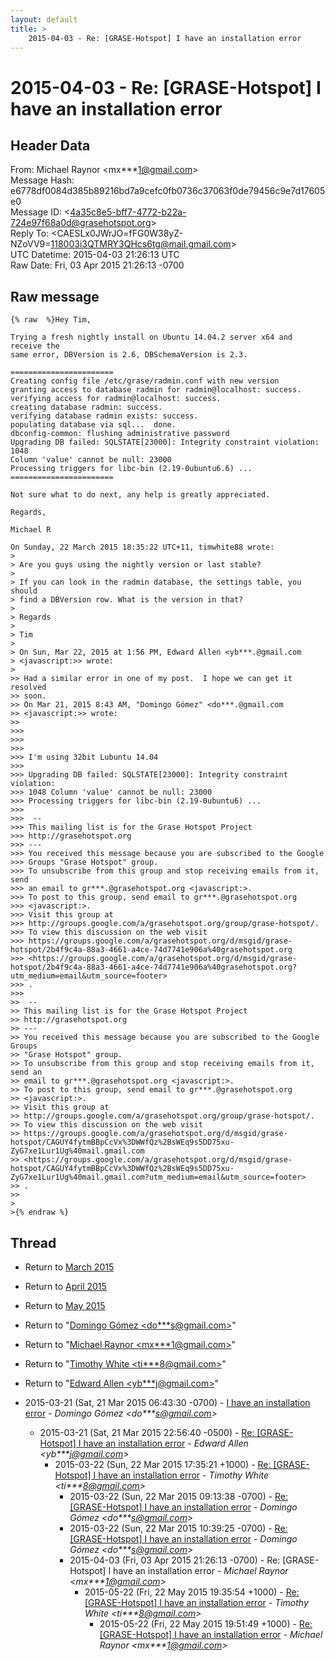 ```yaml
---
layout: default
title: >
    2015-04-03 - Re: [GRASE-Hotspot] I have an installation error
---
```


# 2015-04-03 - Re: [GRASE-Hotspot] I have an installation error

## Header Data

From: Michael Raynor \<mx***1@gmail.com\><br>
Message Hash: e6778df0084d385b89216bd7a9cefc0fb0736c37063f0de79456c9e7d17605e0<br>
Message ID: \<4a35c8e5-bff7-4772-b22a-724e97f68a0d@grasehotspot.org\><br>
Reply To: \<CAESLx0JWrJO=fFG0W38yZ-NZoVV9=118003i3QTMRY3QHcs6tg@mail.gmail.com\><br>
UTC Datetime: 2015-04-03 21:26:13 UTC<br>
Raw Date: Fri, 03 Apr 2015 21:26:13 -0700<br>

## Raw message

```
{% raw  %}Hey Tim,

Trying a fresh nightly install on Ubuntu 14.04.2 server x64 and receive the 
same error, DBVersion is 2.6, DBSchemaVersion is 2.3.

=======================
Creating config file /etc/grase/radmin.conf with new version
granting access to database radmin for radmin@localhost: success.
verifying access for radmin@localhost: success.
creating database radmin: success.
verifying database radmin exists: success.
populating database via sql...  done.
dbconfig-common: flushing administrative password
Upgrading DB failed: SQLSTATE[23000]: Integrity constraint violation: 1048 
Column 'value' cannot be null: 23000
Processing triggers for libc-bin (2.19-0ubuntu6.6) ...
=======================

Not sure what to do next, any help is greatly appreciated.

Regards,

Michael R

On Sunday, 22 March 2015 18:35:22 UTC+11, timwhite88 wrote:
>
> Are you guys using the nightly version or last stable?
>
> If you can look in the radmin database, the settings table, you should 
> find a DBVersion row. What is the version in that?
>
> Regards
>
> Tim
>
> On Sun, Mar 22, 2015 at 1:56 PM, Edward Allen <yb***.@gmail.com 
> <javascript:>> wrote:
>
>> Had a similar error in one of my post.  I hope we can get it resolved 
>> soon. 
>> On Mar 21, 2015 8:43 AM, "Domingo Gómez" <do***.@gmail.com 
>> <javascript:>> wrote:
>>
>>>
>>>
>>>
>>> I'm using 32bit Lubuntu 14.04
>>>
>>> Upgrading DB failed: SQLSTATE[23000]: Integrity constraint violation: 
>>> 1048 Column 'value' cannot be null: 23000
>>> Processing triggers for libc-bin (2.19-0ubuntu6) ...
>>>
>>>  -- 
>>> This mailing list is for the Grase Hotspot Project 
>>> http://grasehotspot.org
>>> --- 
>>> You received this message because you are subscribed to the Google 
>>> Groups "Grase Hotspot" group.
>>> To unsubscribe from this group and stop receiving emails from it, send 
>>> an email to gr***.@grasehotspot.org <javascript:>.
>>> To post to this group, send email to gr***.@grasehotspot.org 
>>> <javascript:>.
>>> Visit this group at 
>>> http://groups.google.com/a/grasehotspot.org/group/grase-hotspot/.
>>> To view this discussion on the web visit 
>>> https://groups.google.com/a/grasehotspot.org/d/msgid/grase-hotspot/2b4f9c4a-88a3-4661-a4ce-74d7741e906a%40grasehotspot.org 
>>> <https://groups.google.com/a/grasehotspot.org/d/msgid/grase-hotspot/2b4f9c4a-88a3-4661-a4ce-74d7741e906a%40grasehotspot.org?utm_medium=email&utm_source=footer>
>>> .
>>>
>>  -- 
>> This mailing list is for the Grase Hotspot Project 
>> http://grasehotspot.org
>> --- 
>> You received this message because you are subscribed to the Google Groups 
>> "Grase Hotspot" group.
>> To unsubscribe from this group and stop receiving emails from it, send an 
>> email to gr***.@grasehotspot.org <javascript:>.
>> To post to this group, send email to gr***.@grasehotspot.org 
>> <javascript:>.
>> Visit this group at 
>> http://groups.google.com/a/grasehotspot.org/group/grase-hotspot/.
>> To view this discussion on the web visit 
>> https://groups.google.com/a/grasehotspot.org/d/msgid/grase-hotspot/CAGUY4fytmBBpCcVx%3DWWfQz%2BsWEq9s5DD75xu-ZyG7xe1Lur1Ug%40mail.gmail.com 
>> <https://groups.google.com/a/grasehotspot.org/d/msgid/grase-hotspot/CAGUY4fytmBBpCcVx%3DWWfQz%2BsWEq9s5DD75xu-ZyG7xe1Lur1Ug%40mail.gmail.com?utm_medium=email&utm_source=footer>
>> .
>>
>
>{% endraw %}
```

## Thread

+ Return to [March 2015](/archive/2015/03)
+ Return to [April 2015](/archive/2015/04)
+ Return to [May 2015](/archive/2015/05)

+ Return to "[Domingo Gómez <do***s<span>@</span>gmail.com>](/authors/do___s_at_gmail_com)"
+ Return to "[Michael Raynor <mx***1<span>@</span>gmail.com>](/authors/mx___1_at_gmail_com)"
+ Return to "[Timothy White <ti***8<span>@</span>gmail.com>](/authors/ti___8_at_gmail_com)"
+ Return to "[Edward Allen <yb***j<span>@</span>gmail.com>](/authors/yb___j_at_gmail_com)"

+ 2015-03-21 (Sat, 21 Mar 2015 06:43:30 -0700) - [I have an installation error](/archive/2015/03/934a7a35bc16279c851f5f0df89cf0b2c727e3c5a41d1c72f5337ab5a1c47fd3) - _Domingo Gómez \<do***s@gmail.com\>_
  + 2015-03-21 (Sat, 21 Mar 2015 22:56:40 -0500) - [Re: [GRASE-Hotspot] I have an installation error](/archive/2015/03/30f4885a99cdebc645c4c1397a35d40e25df6a9212bb50df75245e52ecf28cfc) - _Edward Allen \<yb***j@gmail.com\>_
    + 2015-03-22 (Sun, 22 Mar 2015 17:35:21 +1000) - [Re: [GRASE-Hotspot] I have an installation error](/archive/2015/03/4ec4874bc5a2fe94335976290f8886552238e218625397efc7efc24620ff7b17) - _Timothy White \<ti***8@gmail.com\>_
      + 2015-03-22 (Sun, 22 Mar 2015 09:13:38 -0700) - [Re: [GRASE-Hotspot] I have an installation error](/archive/2015/03/134c602b2858a1797f53f351a5885ceaa439ca5d5796cddd1d33e27bed122ffe) - _Domingo Gómez \<do***s@gmail.com\>_
      + 2015-03-22 (Sun, 22 Mar 2015 10:39:25 -0700) - [Re: [GRASE-Hotspot] I have an installation error](/archive/2015/03/4432e290568662b727e0df77e8b2613daa9b7f9d918992fa0f7d85c9a01d397b) - _Domingo Gómez \<do***s@gmail.com\>_
      + 2015-04-03 (Fri, 03 Apr 2015 21:26:13 -0700) - Re: [GRASE-Hotspot] I have an installation error - _Michael Raynor \<mx***1@gmail.com\>_
        + 2015-05-22 (Fri, 22 May 2015 19:35:54 +1000) - [Re: [GRASE-Hotspot] I have an installation error](/archive/2015/05/e5eba7390dcb3548dc3826c5e81806527e681800d6643820ff7528b470142a1c) - _Timothy White \<ti***8@gmail.com\>_
          + 2015-05-22 (Fri, 22 May 2015 19:51:49 +1000) - [Re: [GRASE-Hotspot] I have an installation error](/archive/2015/05/780225afc9378adcd207096a5800fbb11238828006c5cf043a9ab3a9409dccff) - _Michael Raynor \<mx***1@gmail.com\>_

